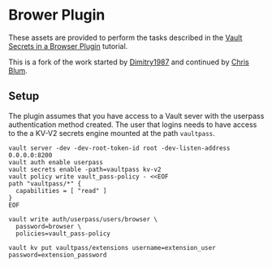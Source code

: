 # Brower Plugin

These assets are provided to perform the tasks described in the [Vault Secrets
in a Browser Plugin](https://learn.hashicorp.com/tutorials/vault/browser-plugin)
tutorial.

This is a fork of the work started by
[Dimitry1987](https://github.com/Dmitry1987) and continued by [Chris
Blum](https://github.com/zeichenanonym).


## Setup

The plugin assumes that you have access to a Vault sever with the userpass
authentication method created. The user that logins needs to have access to the
a KV-V2 secrets engine mounted at the path `vaultpass`.

```shell
vault server -dev -dev-root-token-id root -dev-listen-address 0.0.0.0:8200
vault auth enable userpass
vault secrets enable -path=vaultpass kv-v2
vault policy write vault_pass-policy - <<EOF
path "vaultpass/*" {
  capabilities = [ "read" ]
}
EOF

vault write auth/userpass/users/browser \
  password=browser \
  policies=vault_pass-policy

vault kv put vaultpass/extensions username=extension_user password=extension_password
```
